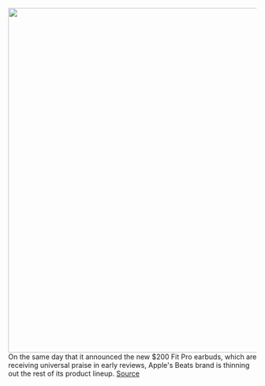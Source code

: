 <img src='https://cdn.vox-cdn.com/thumbor/5DS0tLlwD---DQ73SIR65WtyFws=/0x0:2040x1360/1200x800/filters:focal(934x643:1260x969)/cdn.vox-cdn.com/uploads/chorus_image/image/70076810/cwelch_191024_3759_0007.0.jpg' width='700px' /><br/>
On the same day that it announced the new $200 Fit Pro earbuds, which are receiving universal praise in early reviews, Apple's Beats brand is thinning out the rest of its product lineup.
<a href='https://www.theverge.com/2021/11/1/22758312/apple-discontinues-solo-pro-powerbeats-beats-ep'> Source <a/>
